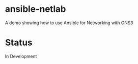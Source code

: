 # ansible-netlab
A demo showing how to use Ansible for Networking with GNS3

# Status
In Development


